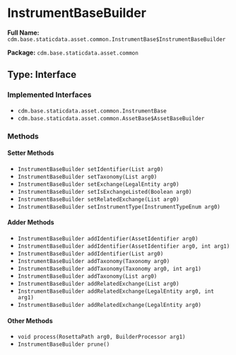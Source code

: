 # InstrumentBaseBuilder

**Full Name:** `cdm.base.staticdata.asset.common.InstrumentBase$InstrumentBaseBuilder`

**Package:** `cdm.base.staticdata.asset.common`

## Type: Interface

### Implemented Interfaces

- `cdm.base.staticdata.asset.common.InstrumentBase`
- `cdm.base.staticdata.asset.common.AssetBase$AssetBaseBuilder`

### Methods

#### Setter Methods

- `InstrumentBaseBuilder setIdentifier(List arg0)`
- `InstrumentBaseBuilder setTaxonomy(List arg0)`
- `InstrumentBaseBuilder setExchange(LegalEntity arg0)`
- `InstrumentBaseBuilder setIsExchangeListed(Boolean arg0)`
- `InstrumentBaseBuilder setRelatedExchange(List arg0)`
- `InstrumentBaseBuilder setInstrumentType(InstrumentTypeEnum arg0)`

#### Adder Methods

- `InstrumentBaseBuilder addIdentifier(AssetIdentifier arg0)`
- `InstrumentBaseBuilder addIdentifier(AssetIdentifier arg0, int arg1)`
- `InstrumentBaseBuilder addIdentifier(List arg0)`
- `InstrumentBaseBuilder addTaxonomy(Taxonomy arg0)`
- `InstrumentBaseBuilder addTaxonomy(Taxonomy arg0, int arg1)`
- `InstrumentBaseBuilder addTaxonomy(List arg0)`
- `InstrumentBaseBuilder addRelatedExchange(List arg0)`
- `InstrumentBaseBuilder addRelatedExchange(LegalEntity arg0, int arg1)`
- `InstrumentBaseBuilder addRelatedExchange(LegalEntity arg0)`

#### Other Methods

- `void process(RosettaPath arg0, BuilderProcessor arg1)`
- `InstrumentBaseBuilder prune()`

